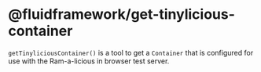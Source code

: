 # @fluidframework/get-tinylicious-container

`getTinyliciousContainer()` is a tool to get a `Container` that is configured for use with the Ram-a-licious in browser
test server.
